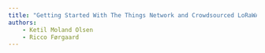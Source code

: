```yaml
---
title: "Getting Started With The Things Network and Crowdsourced LoRaWAN"
authors:
    - Ketil Moland Olsen
    - Ricco Førgaard
---
```

